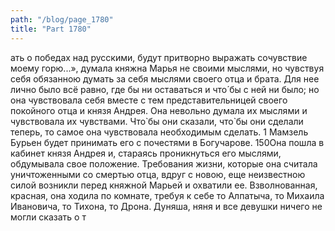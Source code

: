 ```yaml
---
path: "/blog/page_1780"
title: "Part 1780"
---
```


ать о победах над русскими, будут притворно выражать сочувствие моему горю...», думала княжна Марья не своими мыслями, но чувствуя себя обязанною думать за себя мыслями своего отца и брата. Для нее лично было всё равно, где бы ни оставаться и что́ бы с ней ни было; но она чувствовала себя вместе с тем представительницей своего покойного отца и князя Андрея. Она невольно думала их мыслями и чувствовала их чувствами. Что̀ бы они сказали, что̀ бы они сделали теперь, то самое она чувствовала необходимым сделать. 1 Мамзель Бурьен будет принимать его с почестями в Богучарове.
150Она пошла в кабинет князя Андрея и, стараясь проникнуться его мыслями, обдумывала свое положение.
Требования жизни, которые она считала уничтоженными со смертью отца, вдруг с новою, еще неизвестною силой возникли перед княжной Марьей и охватили ее.
Взволнованная, красная, она ходила по комнате, требуя к себе то Алпатыча, то Михаила Ивановича, то Тихона, то Дрона. Дуняша, няня и все девушки ничего не могли сказать о т

